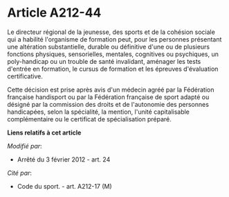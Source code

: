 # Article A212-44

Le  directeur régional de la jeunesse, des sports et de la cohésion sociale  qui a habilité l'organisme de formation peut,
pour les personnes  présentant une altération substantielle, durable ou définitive d'une ou  de plusieurs fonctions
physiques, sensorielles, mentales, cognitives ou  psychiques, un poly-handicap ou un trouble de santé invalidant, aménager
les tests d'entrée en formation, le cursus de formation et les épreuves  d'évaluation certificative. 

Cette décision est  prise après avis d'un médecin agréé par la Fédération française  handisport ou par la Fédération
française de sport adapté ou désigné par  la commission des droits et de l'autonomie des personnes handicapées,  selon la
spécialité, la mention, l'unité capitalisable complémentaire ou  le certificat de spécialisation préparé.

**Liens relatifs à cet article**

_Modifié par_:

  - Arrêté du 3 février 2012 - art. 24

_Cité par_:

  - Code du sport. - art. A212-17 (M)

